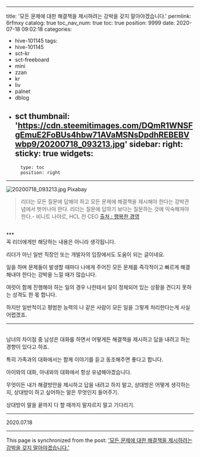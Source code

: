 
---
title: '모든 문제에 대한 해결책을 제시하려는 강박을 갖지 말아야겠습니다.'
permlink: 6rfmxy
catalog: true
toc_nav_num: true
toc: true
position: 9999
date: 2020-07-18 09:02:18
categories:
- hive-101145
tags:
- hive-101145
- sct-kr
- sct-freeboard
- mini
- zzan
- kr
- liv
- palnet
- dblog
- sct
thumbnail: 'https://cdn.steemitimages.com/DQmR1WNSFgEmuE2FoBUs4hbw71AVaMSNsDpdhREBEBVwbp9/20200718_093213.jpg'
sidebar:
    right:
        sticky: true
widgets:
    -
        type: toc
        position: right
---


![20200718_093213.jpg](https://cdn.steemitimages.com/DQmR1WNSFgEmuE2FoBUs4hbw71AVaMSNsDpdhREBEBVwbp9/20200718_093213.jpg)
Pixabay


>리더는 모든 질문에 답해야 하고
>모든 문제에 해결책을 제시해야 한다는 강박관념에서 벗어나야 한다.
>리더는 질문에 답하기 보다는 질문하는 것에 익숙해져야 한다.- 비니트 나야르, HCL 전 CEO 
>[출처 : 행복한 경영](https://www.happyceo.or.kr/Story/ContentsView)
<br>
***
<br>
꼭 리더에게만 해당하는 내용은 아니라 생각됩니다.

리더가 아닌 일반 직장인 또는 개발자의 입장에서도 도움이 되는 글이네요.

일을 하며 문제들이 발생할 때마다 나에게 주어진 모든 문제를 즉각적이고 빠르게 해결해내야 한다는 강박을 느낄 때가 많습니다.

여럿이 함께 진행해야 하는 일의 경우 나한테서 일이 정체되어 있는 상황을 견디지 못하는 성격도 한 몫 합니다.

하지만 일반적이고 평범한 능력의 나 같은 사람이 모든 일을 그렇게 처리한다는게 사실 어렵겠죠.
<br>
***
<br>
남녀의 차이점 중 남성은 대화를 하면서 어떻게든 해결책을 제시하고 답을 내려고 하는 경향이 있다고  하죠.

특히 가족과의 대화에서는 함께 이야기를 듣고 동조해주면 좋다고 합니다.

아이와의 대화, 아내와의 대화에서 항상 유념해야겠습니다.

무엇이든 내가 해결방안을 제시하고 답을 내려고 하지 말고,  상대방은 어떻게 생각하는지, 상대방이 하고 싶어하는 말은 무엇인지 들어주기.
 
상대방이 말을 끝까지 다 할 때까지 말자르지 말고 기다리기.

***

2020.07.18

- - -

This page is synchronized from the post: ['모든 문제에 대한 해결책을 제시하려는 강박을 갖지 말아야겠습니다.'](https://steemit.com/@lucky2015/6rfmxy)
